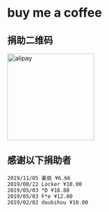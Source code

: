 # buy me a coffee

## 捐助二维码
<img width="auto" height="200" src="https://static-1251996892.cos.ap-guangzhou.myqcloud.com/donation/alipay.jpg" alt="alipay"/>

## 感谢以下捐助者

```
2019/11/05 姜辰 ¥6.66
2019/08/22 Locker ¥10.00
2019/05/03 *D ¥18.88
2019/05/03 F*e ¥12.00
2019/02/02 doubihou ¥10.00
```
